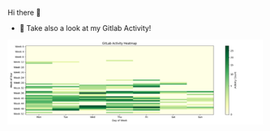 Hi there 👋

- 🔭 Take also a look at my Gitlab Activity!


![GitLab Activity](https://raw.githubusercontent.com/remireci/gitlab_activity/main/gitlab_activity.png)

